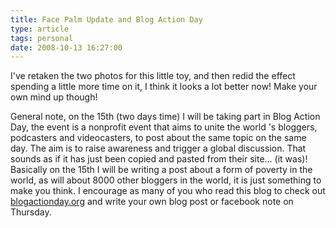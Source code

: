 ```yaml
---
title: Face Palm Update and Blog Action Day
type: article
tags: personal
date: 2008-10-13 16:27:00
---
```


I've retaken the two photos for this little toy, and then redid the effect spending a little more time on it, I think it looks a lot better now! Make your own mind up though!

General note, on the 15th (two days time) I will be taking part in Blog Action Day, the event is a nonprofit event that aims to unite the world 's bloggers, podcasters and videocasters, to post about the same topic on the same day. The aim is to raise awareness and trigger a global discussion. That sounds as if it has just been copied and pasted from their site... (it was)! Basically on the 15th I will be writing a post about a form of poverty in the world, as will about 8000 other bloggers in the world, it is just something to make you think. I encourage as many of you who read this blog to check out <a href="http://blogactionday.org/" target="null">blogactionday.org</a> and write your own blog post or facebook note on Thursday.
